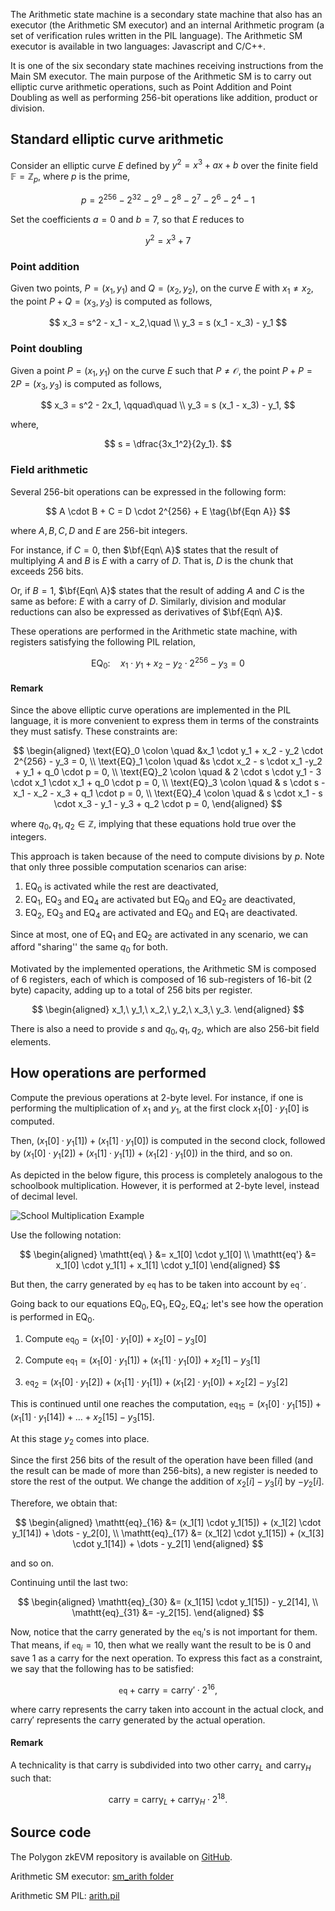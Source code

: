 The Arithmetic state machine is a secondary state machine that also has an executor (the Arithmetic SM executor) and an internal Arithmetic program (a set of verification rules written in the PIL language). The Arithmetic SM executor is available in two languages: Javascript and C/C++.

It is one of the six secondary state machines receiving instructions from the Main SM executor. The main purpose of the Arithmetic SM is to carry out elliptic curve arithmetic operations, such as Point Addition and Point Doubling as well as performing 256-bit operations like addition, product or division.

## Standard elliptic curve arithmetic

Consider an elliptic curve $E$ defined by $y^2 = x^3 + ax + b$ over the finite field $\mathbb{F} = \mathbb{Z}_p$, where $p$ is the prime,

$$
p = 2^{256} - 2^{32} - 2^9 - 2^8 - 2^7 -2^6 - 2^4 - 1
$$

Set the coefficients $a = 0$ and $b = 7$, so that $E$ reduces to

$$
y^2 = x^3 + 7
$$

### Point addition

Given two points, $P = (x_1,y_1)$ and  $Q = (x_2,y_2)$, on the curve $E$ with $x_1 \neq x_2$, the point $P+Q = (x_3,y_3)$ is computed as follows,

$$
x_3 = s^2 - x_1 - x_2,\quad \\
y_3 = s (x_1 - x_3) - y_1
$$

### Point doubling

Given a point $P = (x_1,y_1)$ on the curve $E$ such that $P \neq \mathcal{O}$, the point $P+P = 2P =
(x_3,y_3)$ is computed as follows,

$$
x_3 = s^2 - 2x_1, \qquad\quad \\
y_3 = s (x_1 - x_3) - y_1,
$$

where,

$$
s = \dfrac{3x_1^2}{2y_1}.
$$

### Field arithmetic

Several 256-bit operations can be expressed in the following form:

$$
A \cdot B + C = D \cdot 2^{256} + E \tag{\bf{Eqn A}}
$$

where $A, B, C, D$ and $E$ are 256-bit integers.

For instance, if $C = 0$, then $\bf{Eqn\ A}$ states that the result of multiplying $A$ and $B$ is $E$ with a carry of $D$. That is, $D$ is the chunk that exceeds 256 bits.

Or, if $B = 1$,  $\bf{Eqn\ A}$ states that the result of adding $A$ and $C$ is the same as before: $E$ with a carry of $D$. Similarly, division and modular reductions can also be expressed as derivatives of $\bf{Eqn\ A}$.

These operations are performed in the Arithmetic state machine, with registers satisfying the following PIL relation,

$$
\text{EQ}_0 \colon \quad x_1 \cdot y_1 + x_2 - y_2 \cdot 2^{256} - y_3 = 0
$$

#### Remark

Since the above elliptic curve operations are implemented in the PIL language, it is more convenient to express them in terms of the constraints they must satisfy. These constraints are:

$$
\begin{aligned}
\text{EQ}_0 \colon \quad &x_1 \cdot y_1 + x_2 - y_2 \cdot 2^{256} - y_3
= 0, \\
\text{EQ}_1 \colon \quad &s \cdot x_2 - s \cdot x_1 -y_2 + y_1 + q_0
\cdot p = 0, \\
\text{EQ}_2 \colon \quad & 2 \cdot s \cdot y_1 - 3 \cdot x_1 \cdot x_1 +
q_0 \cdot p = 0, \\
\text{EQ}_3 \colon \quad & s \cdot s - x_1 - x_2 - x_3 + q_1 \cdot p = 0, \\
\text{EQ}_4 \colon \quad & s \cdot x_1 - s \cdot x_3 - y_1 - y_3 + q_2
\cdot p = 0,
\end{aligned}
$$

where $q_0,q_1,q_2 \in \mathbb{Z}$, implying that these equations hold true over the integers.

This approach is taken because of the need to compute divisions by $p$. Note that only three possible computation scenarios can arise:

1. $\text{EQ}_0$ is activated while the rest are deactivated,
2. $\text{EQ}_1$, $\text{EQ}_3$ and $\text{EQ}_4$ are activated but $\text{EQ}_0$ and $\text{EQ}_2$ are deactivated,
3. $\text{EQ}_2$, $\text{EQ}_3$ and $\text{EQ}_4$ are activated and $\text{EQ}_0$ and $\text{EQ}_1$ are deactivated.

Since at most, one of $\text{EQ}_1$ and $\text{EQ}_2$ are activated in any scenario, we can afford "sharing'' the same $q_0$ for both.

Motivated by the implemented operations, the Arithmetic SM is composed of 6 registers, each of which is composed of 16 sub-registers of 16-bit (2 byte) capacity, adding up to a total of 256 bits per register.

$$
\begin{aligned}
x_1,\ y_1,\ x_2,\ y_2,\ x_3,\ y_3.
\end{aligned}
$$

There is also a need to provide $s$ and $q_0,q_1,q_2$, which are also 256-bit field elements.

## How operations are performed

Compute the previous operations at 2-byte level. For instance, if one is performing the multiplication of $x_1$ and $y_1$, at the first clock $x_1[0] \cdot y_1[0]$ is computed.

Then, $(x_1[0] \cdot y_1[1]) + (x_1[1] \cdot y_1[0])$ is computed in the second clock, followed by $(x_1[0] \cdot y_1[2]) + (x_1[1] \cdot y_1[1]) + (x_1[2] \cdot y_1[0])$ in the third, and so on.

As depicted in the below figure, this process is completely analogous to the schoolbook multiplication. However, it is performed at 2-byte level, instead of decimal level.

![School Multiplication Example](../../../img/zkEVM/01arith-sch-mlt-eg.png)

Use the following notation:

$$
\begin{aligned}
\mathtt{eq\ } &= x_1[0] \cdot y_1[0] \\
\mathtt{eq'} &= x_1[0] \cdot y_1[1] + x_1[1] \cdot y_1[0]
\end{aligned}
$$

But then, the carry generated by $\mathtt{eq}$ has to be taken into account by $\mathtt{eq'}$.

Going back to our equations $\text{EQ}_0, \text{EQ}_1, \text{EQ}_2, \text{EQ}_4$; let's see how the operation is performed in $\text{EQ}_0$.

1. Compute $\mathtt{eq}_0 = (x_1[0] \cdot y_1[0]) + x_2[0] - y_3[0]$

2. Compute $\mathtt{eq}_1 = (x_1[0] \cdot y_1[1]) + (x_1[1] \cdot y_1[0]) + x_2[1] - y_3[1]$

3. $\mathtt{eq}_2 = (x_1[0] \cdot y_1[2]) + (x_1[1] \cdot y_1[1]) + (x_1[2] \cdot y_1[0]) + x_2[2] - y_3[2]$

This is continued until one reaches the computation, $\mathtt{eq}_{15} = (x_1[0] \cdot y_1[15]) + (x_1[1] \cdot y_1[14]) + \dots + x_2[15] - y_3[15]$.

At this stage $y_2$ comes into place.

Since the first 256 bits of the result of the operation have been filled (and the result can be made of more than 256-bits), a new register is needed to store the rest of the output. We change the addition of $x_2[i] - y_3[i]$ by $-y_2[i]$.

Therefore, we obtain that:

$$
\begin{aligned}
\mathtt{eq}_{16} &= (x_1[1]
\cdot y_1[15]) + (x_1[2] \cdot y_1[14]) + \dots - y_2[0], \\
\mathtt{eq}_{17} &= (x_1[2] \cdot y_1[15]) + (x_1[3] \cdot y_1[14]) + \dots - y_2[1]
\end{aligned}
$$

and so on.

Continuing until the last two:

$$
\begin{aligned}
\mathtt{eq}_{30} &= (x_1[15] \cdot y_1[15]) - y_2[14], \\
\mathtt{eq}_{31} &= -y_2[15].
\end{aligned}
$$

Now, notice that the carry generated by the $\mathtt{eq}_i$'s is not important for them. That means, if $\mathtt{eq}_i = 10$, then what we really want the result to be is $0$ and save $1$ as a carry for the next operation. To express this fact as a constraint, we say that the following has to be satisfied:

$$
\mathtt{eq} + \text{carry} = \text{carry}' \cdot 2^{16},
$$

where $\text{carry}$ represents the carry taken into account in the actual clock, and $\text{carry}'$ represents the carry generated by the actual operation.

#### Remark

A technicality is that $\text{carry}$ is subdivided into two other $\text{carry}_L$ and $\text{carry}_H$ such that:

$$
\text{carry} = \text{carry}_L + \text{carry}_H \cdot 2^{18}.
$$

## Source code

The Polygon zkEVM repository is available on [GitHub](https://github.com/0xPolygonHermez).

Arithmetic SM executor: [sm_arith folder](https://github.com/0xPolygonHermez/zkevm-proverjs/tree/main/src/sm/sm_arith)

Arithmetic SM PIL: [arith.pil](https://github.com/0xPolygonHermez/zkevm-proverjs/blob/main/pil/arith.pil)
